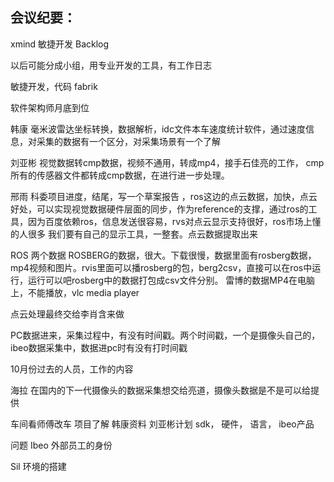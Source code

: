 ## 会议纪要：

xmind 敏捷开发 Backlog

以后可能分成小组，用专业开发的工具，有工作日志

敏捷开发，代码 fabrik

软件架构师月底到位

韩康 毫米波雷达坐标转换，数据解析，idc文件本车速度统计软件，通过速度信息，对采集的数据有一个区分，对采集场景有一个了解

刘亚彬 视觉数据转cmp数据，视频不通用，转成mp4，接手石佳亮的工作， cmp所有的传感器文件都转成cmp数据，在进行进一步处理。

邢雨 科委项目进度，结尾，写一个草案报告 ，ros这边的点云数据，加快，点云好处，可以实现视觉数据硬件层面的同步，作为reference的支撑，通过ros的工具，因为百度依赖ros，信息发送很容易，rvs对点云显示支持很好，ros市场上懂的人很多
我们要有自己的显示工具，一整套。点云数据提取出来

ROS 两个数据  ROSBERG的数据，很大。下载很慢，数据里面有rosberg数据，mp4视频和图片。rvis里面可以播rosberg的包，berg2csv，直接可以在ros中运行，运行可以吧rosberg中的数据打包成csv文件分别。
雷博的数据MP4在电脑上，不能播放，vlc media player

点云处理最终交给李肖含来做

PC数据进来，采集过程中，有没有时间戳。两个时间戳，一个是摄像头自己的，ibeo数据采集中，数据进pc时有没有打时间戳


10月份过去的人员，工作的内容

海拉 在国内的下一代摄像头的数据采集想交给亮道，摄像头数据是不是可以给提供


车间看师傅改车
项目了解
韩康资料
刘亚彬计划 sdk， 硬件， 语言， ibeo产品

问题 Ibeo  外部员工的身份

Sil 环境的搭建
